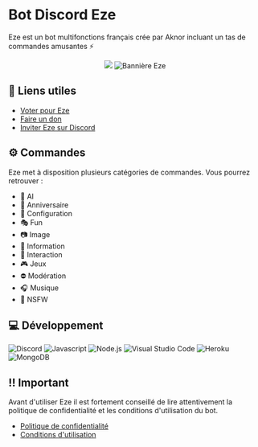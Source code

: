 # Bot Discord Eze

Eze est un bot multifonctions français crée par Aknor incluant un tas de commandes amusantes ⚡️

<p align="center">
  <img src="https://media.discordapp.net/attachments/488126372976525343/1240251711382356010/eze.jpeg?ex=668bc16a&is=668a6fea&hm=d2c3a9e17fe1dcca5a7835665a9a1bb0308be93aa3eef74a09665134736edb57&=&format=webp&width=1056&height=1056">
  <img src="https://media.discordapp.net/attachments/488126372976525343/1240251711650529280/eze.png?ex=668bc16a&is=668a6fea&hm=5774fd8e85a697b3e96631240762894cf082a984b6ed26e4dc806e4967ae4fe8&=&format=webp&quality=lossless&width=1360&height=480" alt="Bannière Eze">
</p>

## 🔗 Liens utiles

* [Voter pour Eze](https://top.gg/bot/1090997197371351102)
* [Faire un don](https://ko-fi.com/aknor)
* [Inviter Eze sur Discord](https://discord.com/oauth2/authorize?client_id=1090997197371351102)

## ⚙️ Commandes

Eze met à disposition plusieurs catégories de commandes. Vous pourrez retrouver :

* 🤖 AI
* 🎂 Anniversaire
* 🔧 Configuration
* 🎭 Fun
* 📷 Image
* 🔎 Information
* 🤼 Interaction
* 🎮 Jeux
* ⛔ Modération
* 🎧 Musique
* 🔞 NSFW

## 💻 Développement

![Discord](https://img.shields.io/badge/Discord-7289DA?style=for-the-badge&logo=discord&logoColor=white)
![Javascript](https://img.shields.io/badge/JavaScript-F7DF1E?style=for-the-badge&logo=javascript&logoColor=black)
![Node.js](https://img.shields.io/badge/Node.js-43853D?style=for-the-badge&logo=node.js&logoColor=white)
![Visual Studio Code](https://img.shields.io/badge/Visual_Studio_Code-0078D4?style=for-the-badge&logo=visual%20studio%20code&logoColor=white)
![Heroku](https://img.shields.io/badge/heroku-%23430098.svg?style=for-the-badge&logo=heroku&logoColor=white)
![MongoDB](https://img.shields.io/badge/MongoDB-4EA94B?style=for-the-badge&logo=mongodb&logoColor=white)

## ‼️ Important

Avant d'utiliser Eze il est fortement conseillé de lire attentivement la politique de confidentialité et les conditions d'utilisation du bot.

* [Politique de confidentialité]()
* [Conditions d'utilisation]()
